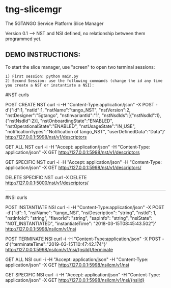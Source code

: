 # tng-slicemgr
The 5GTANGO Service Platform Slice Manager

Version 0.1 --> NST and NSI defined, no relationship between them programmed yet.

## DEMO INSTRUCTIONS:

To start the slice manager, use "screen" to open two terminal sessions:

    1) First session: python main.py
    2) Second Session: use the following commands (change the id any time you create a NST or instantiate a NSI):

#NST curls

POST CREATE NST
curl -i -H "Content-Type:application/json" -X POST -d'{"id":1, "nstId":1, "nstName":"tango_NST", "nstVersion":2, "nstDesigner":"5gtango", "nstInvariantId":"1", "nstNsdIds":[{"nstNsdId":1},{"nstNsdId":2}], "nstOnboardingState":"ENABLED", "nstOperationalState":"ENABLED", "nstUsageState":"IN_USE", "notificationTypes":"Notification of tango_NST", "userDefinedData":"Data"}' http://127.0.0.1:5998/nst/v1/descriptors

GET ALL NST
curl -i -H "Accept: application/json" -H "Content-Type: application/json" -X GET http://127.0.0.1:5998/nst/v1/descriptors

GET SPECIFIC NST
curl -i -H "Accept: application/json" -H "Content-Type: application/json" -X GET http://127.0.0.1:5998/nst/v1/descriptors/<id>

DELETE SPECIFIC NST
curl -X DELETE http://127.0.0.1:5000/nst/v1/descriptors/<id>

-----------------------------------------------------------------------------------------------
#NSI curls

POST INSTANTIATE NSI
curl -i -H "Content-Type:application/json" -X POST -d'{"id": 1, "nsiName": "tango_NSI", "nsiDescription": "string", "nstId": 1, "nstInfoId": "string", "flavorId": "string", "sapInfo": "string", "nsiState": "NOT_INSTANTIATED", "instantiateTime": "2018-03-15T08:45:43.502"}' http://127.0.0.1:5998/nsilcm/v1/nsi

POST TERMINATE NSI
curl -i -H "Content-Type:application/json" -X POST -d'{"terminateTime":"2019-03-15T10:47:42.174"}' http://127.0.0.1:5998/nsilcm/v1/nsi/{nsiId}/terminate

GET ALL NSI
curl -i -H "Accept: application/json" -H "Content-Type: application/json" -X GET http://127.0.0.1:5998/nsilcm/v1/nsi

GET SPECIFIC NSI
curl -i -H "Accept: application/json" -H "Content-Type: application/json" -X GET http://127.0.0.1:5998/nsilcm/v1/nsi/{nsiId}
